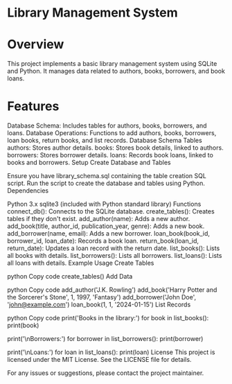 # Library Management System

# Overview


This project implements a basic library management system using SQLite and Python. It manages data related to authors, books, borrowers, and book loans.

# Features
Database Schema: Includes tables for authors, books, borrowers, and loans.
Database Operations: Functions to add authors, books, borrowers, loan books, return books, and list records.
Database Schema
Tables
authors: Stores author details.
books: Stores book details, linked to authors.
borrowers: Stores borrower details.
loans: Records book loans, linked to books and borrowers.
Setup
Create Database and Tables

Ensure you have library_schema.sql containing the table creation SQL script.
Run the script to create the database and tables using Python.
Dependencies

Python 3.x
sqlite3 (included with Python standard library)
Functions
connect_db(): Connects to the SQLite database.
create_tables(): Creates tables if they don't exist.
add_author(name): Adds a new author.
add_book(title, author_id, publication_year, genre): Adds a new book.
add_borrower(name, email): Adds a new borrower.
loan_book(book_id, borrower_id, loan_date): Records a book loan.
return_book(loan_id, return_date): Updates a loan record with the return date.
list_books(): Lists all books with details.
list_borrowers(): Lists all borrowers.
list_loans(): Lists all loans with details.
Example Usage
Create Tables

python
Copy code
create_tables()
Add Data

python
Copy code
add_author('J.K. Rowling')
add_book('Harry Potter and the Sorcerer\'s Stone', 1, 1997, 'Fantasy')
add_borrower('John Doe', 'john@example.com')
loan_book(1, 1, '2024-01-15')
List Records

python
Copy code
print('Books in the library:')
for book in list_books():
    print(book)

print('\nBorrowers:')
for borrower in list_borrowers():
    print(borrower)

print('\nLoans:')
for loan in list_loans():
    print(loan)
License
This project is licensed under the MIT License. See the LICENSE file for details.

For any issues or suggestions, please contact the project maintainer.







